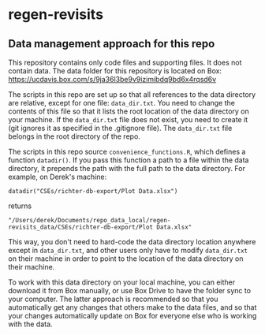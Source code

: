 # regen-revisits

## Data management approach for this repo

This repository contains only code files and supporting files. It does not contain data. The data folder for this repository is located on Box: https://ucdavis.box.com/s/9ja36l3be9v9izimibdq9bd6x4rqsd6v

The scripts in this repo are set up so that all references to the data directory are relative, except for one file: `data_dir.txt`. You need to change the contents of this file so that it lists the root location of the data directory on your machine. If the `data_dir.txt` file does not exist, you need to create it (git ignores it as specified in the .gitignore file). The `data_dir.txt` file belongs in the root directory of the repo.

The scripts in this repo source `convenience_functions.R`, which defines a function `datadir()`. If you pass this function a path to a file within the data directory, it prepends the path with the full path to the data directory. For example, on Derek's machine:

`datadir("CSEs/richter-db-export/Plot Data.xlsx")`

returns

`"/Users/derek/Documents/repo_data_local/regen-revisits_data/CSEs/richter-db-export/Plot Data.xlsx"`

This way, you don't need to hard-code the data directory location anywhere except in `data_dir.txt`, and other users only have to modify `data_dir.txt` on their machine in order to point to the location of the data directory on their machine.

To work with this data directory on your local machine, you can either download it from Box manually, or use Box Drive to have the folder sync to your computer. The latter approach is recommended so that you automatically get any changes that others make to the data files, and so that your changes automatically update on Box for everyone else who is working with the data.
